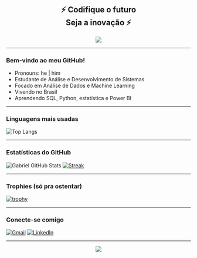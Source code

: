 <h2 align="center">⚡ Codifique o futuro<br><b>Seja a inovação</b> ⚡</h2>

<p align="center">
  <img src="https://capsule-render.vercel.app/api?type=waving&color=0:8A2BE2,100:4B0082&height=200&section=header&text=Gabriel%20%7C%20Data%20Wizard&fontSize=35&fontColor=ffffff" />
</p>

---

### Bem-vindo ao meu GitHub!

- Pronouns: he | him  
- Estudante de Análise e Desenvolvimento de Sistemas  
- Focado em Análise de Dados e Machine Learning  
- Vivendo no Brasil    
- Aprendendo SQL, Python, estatística e Power BI

---

### Linguagens mais usadas

![Top Langs](https://github-readme-stats.vercel.app/api/top-langs/?username=yGabreuu&layout=compact&theme=tokyonight)

---

### Estatísticas do GitHub

![Gabriel GitHub Stats](https://github-readme-stats.vercel.app/api?username=yGabreuu&show_icons=true&theme=tokyonight)
[![Streak](https://github-readme-streak-stats.herokuapp.com?user=yGabreuu&theme=tokyonight&hide_border=true)](https://git.io/streak-stats)

---

### Trophies (só pra ostentar)

[![trophy](https://github-profile-trophy.vercel.app/?username=yGabreuu&theme=darkhub&no-bg=true)](https://github.com/ryo-ma/github-profile-trophy)

---

### Conecte-se comigo

[![Gmail](https://img.shields.io/badge/-gabrielvast8@gmail.com-D14836?style=flat&logo=Gmail&logoColor=white)](mailto:gabrielvast8@gmaik.com)
[![LinkedIn](https://img.shields.io/badge/-LinkedIn-0077B5?style=flat&logo=linkedin&logoColor=white)](https://www.linkedin.com/in/gabriel-santos-matos-6122a8210/)

---

<p align="center">
  <img src="https://readme-typing-svg.herokuapp.com?font=Fira+Code&duration=3000&pause=500&color=F700FF&center=true&vCenter=true&width=435&lines=Let's+analyze+some+data!;Automating+insights...;Learning+every+day!" />
</p>
